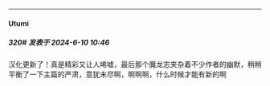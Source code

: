 ﻿
*****

####  Utumi  
##### 320#       发表于 2024-6-10 10:46

汉化更新了！真是精彩又让人唏嘘，最后那个魔龙志夹杂着不少作者的幽默，稍稍平衡了一下主篇的严肃，意犹未尽啊，啊啊啊，什么时候才能有新的啊

